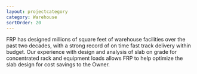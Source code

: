```yaml
---
layout: projectcategory
category: Warehouse
sortOrder: 20
---
```

FRP has designed millions of square feet of warehouse facilities over the past two decades, with a strong record of on time fast track delivery within budget. Our experience with design and analysis of slab on grade for concentrated rack and equipment loads allows FRP to help optimize the slab design for cost savings to the Owner.



































